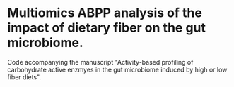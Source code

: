 # Multiomics ABPP analysis of the impact of dietary fiber on the gut microbiome.
Code accompanying the manuscript "Activity-based profiling of carbohydrate active enzmyes in the gut microbiome induced by high or low fiber diets".
